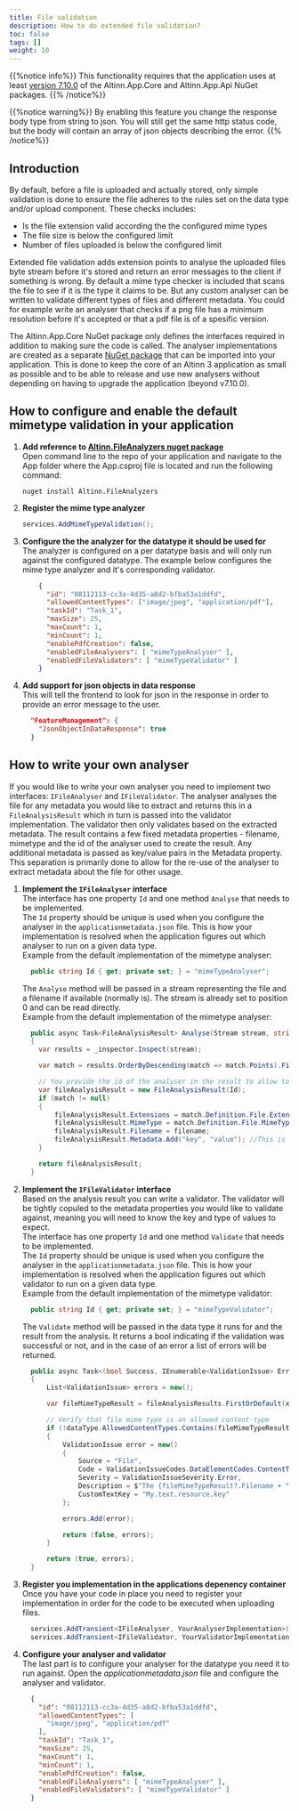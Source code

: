 ```yaml
---
title: File validation
description: How to do extended file validation?
toc: false
tags: []
weight: 10
---
```


{{%notice info%}}
This functionality requires that the application uses at least [version 7.10.0](https://github.com/Altinn/app-lib-dotnet/releases/tag/v7.10.0) of the Altinn.App.Core and Altinn.App.Api NuGet packages.
{{% /notice%}}

{{%notice warning%}}
By enabling this feature you change the response body type from string to json. You will still get the same http status code, but the body will contain an array of json objects describing the error.
{{% /notice%}}


## Introduction
By default, before a file is uploaded and actually stored, only simple validation is done to ensure the file adheres to the rules set on the data type and/or upload component. These checks includes:
* Is the file extension valid according the the configured mime types
* The file size is below the configured limit
* Number of files uploaded is below the configured limit

Extended file validation adds extension points to analyse the uploaded files byte stream before it's stored and return an error messages to the client if something is wrong. By default a mime type checker is included that scans the file to see if it is the type it claims to be. But any custom analyser can be written to validate different types of files and different metadata. You could for example write an analyser that checks if a png file has a minimum resolution before it's accepted or that a pdf file is of a spesific version.

The Altinn.App.Core NuGet package only defines the interfaces required in addition to making sure the code is called. The analyser implementations are created as a separate [NuGet package](https://www.nuget.org/packages/Altinn.FileAnalyzers) that can be imported into your application. This is done to keep the core of an Altinn 3 application as small as possible and to be able to release and use new analysers without depending on having to upgrade the application (beyond v7.10.0).


## How to configure and enable the default mimetype validation in your application
1. **Add reference to [Altinn.FileAnalyzers nuget package](https://www.nuget.org/packages/Altinn.FileAnalyzers)**  
    Open command line to the repo of your application and navigate to the App folder where the App.csproj
    file is located and run the following command:
    ```shell
    nuget install Altinn.FileAnalyzers
    ```
2. **Register the mime type analyzer**  
    ```csharp
    services.AddMimeTypeValidation();
    ```
3. **Configure the the analyzer for the datatype it should be used for**  
    The analyzer is configured on a per datatype basis and will only run against the configured datatype. The example below configures the mime type analyzer and it's corresponding validator.
    ```json
        {
          "id": "08112113-cc3a-4d35-a8d2-bfba53a1ddfd",
          "allowedContentTypes": ["image/jpeg", "application/pdf"],
          "taskId": "Task_1",
          "maxSize": 25,
          "maxCount": 1,
          "minCount": 1,
          "enablePdfCreation": false,
          "enabledFileAnalysers": [ "mimeTypeAnalyser" ],
          "enabledFileValidators": [ "mimeTypeValidator" ]
        }
    ```
4. **Add support for json objects in data response**  
    This will tell the frontend to look for json in the response in order to provide an error message to the user.
    ```json 
      "FeatureManagement": {
        "JsonObjectInDataResponse": true
      }
    ```
## How to write your own analyser
If you would like to write your own analyser you need to implement two interfaces: `IFileAnalyser` and `IFileValidator`. The analyser analyses the file for any metadata you would like to extract and returns this in a `FileAnalysisResult` which in turn is passed into the validator implementation. The validator then only validates based on the extracted metadata. The result contains a few fixed metadata properties - filename, mimetype and the id of the analyser used to create the result. Any additional metadata is passed as key/value pairs in the Metadata property. This separation is primarily done to allow for the re-use of the analyser to extract metadata about the file for other usage.

1. **Implement the `IFileAnalyser` interface**  
    The interface has one property `Id` and one method `Analyse` that needs to be implemented.  
    The `Id` property should be unique is used when you configure the analyser in the  `applicationmetadata.json` file. This is how your implementation is resolved when the application figures out which analyser to run on a given data type.  
    Example from the default implementation of the mimetype analyser:
    ```csharp
      public string Id { get; private set; } = "mimeTypeAnalyser";
    ```
    The `Analyse` method will be passed in a stream representing the file and a filename if available (normally is). The stream is already set to position 0 and can be read directly.  
    Example from the default implementation of the mimetype analyser:
    ```csharp
      public async Task<FileAnalysisResult> Analyse(Stream stream, string? filename = null)
      {
        var results = _inspector.Inspect(stream);

        var match = results.OrderByDescending(match => match.Points).FirstOrDefault(match => match.Percentage == 1);

        // You provide the id of the analyser in the result to allow to distinguish between results from different analysers.
        var fileAnalysisResult = new FileAnalysisResult(Id);
        if (match != null)
        {
            fileAnalysisResult.Extensions = match.Definition.File.Extensions.ToList();
            fileAnalysisResult.MimeType = match.Definition.File.MimeType;
            fileAnalysisResult.Filename = filename;
            fileAnalysisResult.Metadata.Add("key", "value"); //This is just provided to show how you add custom metadata.
        }

        return fileAnalysisResult;
      }
    ```
2. **Implement the `IFileValidator` interface**  
    Based on the analysis result you can write a validator. The validator will be tightly copuled to the metadata properties you would like to validate against, meaning you will need to know the key and type of values to expect.  
    The interface has one property `Id` and one method `Validate` that needs to be implemented.  
    The `Id` property should be unique is used when you configure the analyser in the  `applicationmetadata.json` file. This is how your implementation is resolved when the application figures out which validator to run on a given data type.  
    Example from the default implementation of the mimetype validator:
    ```csharp
      public string Id { get; private set; } = "mimeTypeValidator";
    ```
    The `Validate` method will be passed in the data type it runs for and the result from the analysis. It returns a bool indicating if the validation was successful or not, and in the case of an error a list of errors will be returned.
    ```csharp
      public async Task<(bool Success, IEnumerable<ValidationIssue> Errors)> Validate(DataType dataType, IEnumerable<FileAnalysisResult> fileAnalysisResults)
      {
          List<ValidationIssue> errors = new();

          var fileMimeTypeResult = fileAnalysisResults.FirstOrDefault(x => x.MimeType != null);

          // Verify that file mime type is an allowed content-type
          if (!dataType.AllowedContentTypes.Contains(fileMimeTypeResult?.MimeType, StringComparer.InvariantCultureIgnoreCase) && !dataType.AllowedContentTypes.Contains("application/octet-stream"))
          {
              ValidationIssue error = new()
              {
                  Source = "File",
                  Code = ValidationIssueCodes.DataElementCodes.ContentTypeNotAllowed,
                  Severity = ValidationIssueSeverity.Error,
                  Description = $"The {fileMimeTypeResult?.Filename + " "}file does not appear to be of the allowed content type according to the configuration for data type {dataType.Id}. Allowed content types are {string.Join(", ", dataType.AllowedContentTypes)}",
                  CustomTextKey = "My.text.resource.key"
              };

              errors.Add(error);

              return (false, errors);
          }

          return (true, errors);
      }
    ```
3. **Register you implementation in the applications depenency container**  
    Once you have your code in place you need to register your implementation in order for the code to be executed when uploading files.
    ```csharp
      services.AddTransient<IFileAnalyser, YourAnalyserImplementation>();
      services.AddTransient<IFileValidator, YourValidatorImplementation>();
    ```
4. **Configure your analyser and validator**  
    The last part is to configure your analyser for the datatype you need it to run against. Open the _applicationmetadata.json_ file and configure the analyser and validator.
    ```json
      {
        "id": "08112113-cc3a-4d35-a8d2-bfba53a1ddfd",
        "allowedContentTypes": [
          "image/jpeg", "application/pdf"
        ],
        "taskId": "Task_1",
        "maxSize": 25,
        "maxCount": 1,
        "minCount": 1,
        "enablePdfCreation": false,
        "enabledFileAnalysers": [ "mimeTypeAnalyser" ],
        "enabledFileValidators": [ "mimeTypeValidator" ]
      }
    ```

